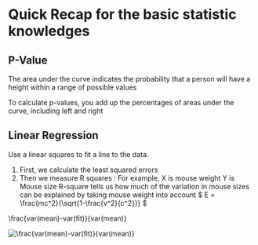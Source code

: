 # Quick Recap for the basic statistic knowledges

## P-Value
The area under the curve indicates the probability that a person will have a height within a range of possible values

To calculate p-values, you add up the percentages of areas under the curve, including left and right

## Linear Regression
Use a linear squares to fit a line to the data. 
1. First, we calculate the least squared errors
2. Then we measure R squares : 
  For example, X is mouse weight Y is Mouse size
  R-square tells us how much of the variation in mouse sizes can be explained by taking mouse weight into account
$
E = \frac{mc^2}{\sqrt{1-\frac{v^2}{c^2}}}
$

\frac{var(mean)-var(fit)}{var(mean)}

<img src="https://latex.codecogs.com/gif.latex?\frac{var(mean)-var(fit)}{var(mean)}" title="\frac{var(mean)-var(fit)}{var(mean)}" />
